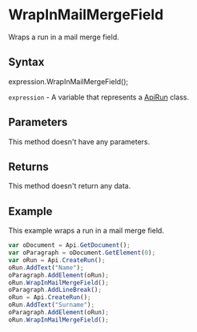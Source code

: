 # WrapInMailMergeField

Wraps a run in a mail merge field.

## Syntax

expression.WrapInMailMergeField();

`expression` - A variable that represents a [ApiRun](../ApiRun.md) class.

## Parameters

This method doesn't have any parameters.

## Returns

This method doesn't return any data.

## Example

This example wraps a run in a mail merge field.

```javascript
var oDocument = Api.GetDocument();
var oParagraph = oDocument.GetElement(0);
var oRun = Api.CreateRun();
oRun.AddText("Name");
oParagraph.AddElement(oRun);
oRun.WrapInMailMergeField();
oParagraph.AddLineBreak();
oRun = Api.CreateRun();
oRun.AddText("Surname");
oParagraph.AddElement(oRun);
oRun.WrapInMailMergeField();
```

